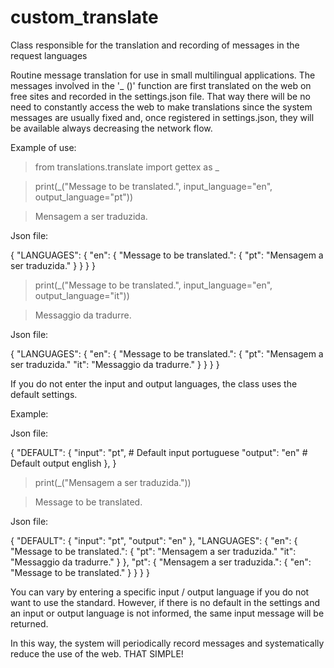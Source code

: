 # custom_translate
Class responsible for the translation and recording of messages in the request languages

Routine message translation for use in small multilingual applications. The messages involved in the '_ ()' function are first translated on the web on free sites and recorded in the settings.json file.
That way there will be no need to constantly access the web to make translations since the system messages are usually fixed and, once registered in settings.json, they will be available always decreasing the network flow.

Example of use:
>from translations.translate import gettex as _

>print(_("Message to be translated.", input_language="en", output_language="pt"))

>Mensagem a ser traduzida.

Json file:

{
  "LANGUAGES": {
    "en": {
      "Message to be translated.": {
          "pt": "Mensagem a ser traduzida."
      }
    }
  }
}

>print(_("Message to be translated.", input_language="en", output_language="it"))

>Messaggio da tradurre.

Json file:

{
  "LANGUAGES": {
    "en": {
      "Message to be translated.": {
          "pt": "Mensagem a ser traduzida."
          "it": "Messaggio da tradurre."
      }
    }
  }
}

If you do not enter the input and output languages, the class uses the default settings.

Example:

Json file:

{
    "DEFAULT": {
        "input": "pt", # Default input portuguese
        "output": "en" # Default output english
    },
}

>print(_("Mensagem a ser traduzida."))

>Message to be translated.

Json file:

{
  "DEFAULT": {
    "input": "pt",
    "output": "en"
  },
  "LANGUAGES": {
    "en": {
      "Message to be translated.": {
          "pt": "Mensagem a ser traduzida."
          "it": "Messaggio da tradurre."
      }
    },
    "pt": {
        "Mensagem a ser traduzida.": {
            "en": "Message to be translated."
        }
    }
  }
}

You can vary by entering a specific input / output language if you do not want to use the standard. However, if there is no default in the settings and an input or output language is not informed, the same input message will be returned.

In this way, the system will periodically record messages and systematically reduce the use of the web.
THAT SIMPLE!
